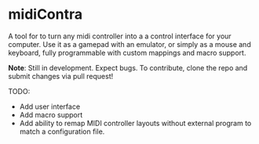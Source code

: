 # midiContra

A tool for to turn any midi controller into a a control interface for your computer. Use it as a gamepad with an emulator, or simply as a mouse and keyboard, fully programmable with custom mappings and macro support.

**Note**: Still in development. Expect bugs. To contribute, clone the repo and submit changes via pull request!

TODO:
- Add user interface
- Add macro support
- Add ability to remap MIDI controller layouts without external program to match a configuration file.